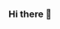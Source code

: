 ### Hi there 👋

<!--
**Enso67/Enso67** is a ✨ _special_ ✨ repository because its `README.md` (this file) appears on your GitHub profile.

Here are some ideas to get you started:

- 🔭 I’m currently working on basic python skills.
- 🌱 I’m currently learning new python projects.
- 📫 How to reach me: ...
- ⚡ Fun fact: ...
-->
